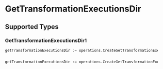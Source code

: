 # GetTransformationExecutionsDir


## Supported Types

### GetTransformationExecutionsDir1

```go
getTransformationExecutionsDir := operations.CreateGetTransformationExecutionsDirGetTransformationExecutionsDir1(operations.GetTransformationExecutionsDir1{/* values here */})
```

### 

```go
getTransformationExecutionsDir := operations.CreateGetTransformationExecutionsDirArrayOfgetTransformationExecutionsDir2([]operations.GetTransformationExecutionsDir2{/* values here */})
```

